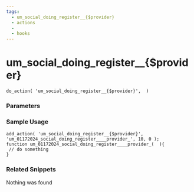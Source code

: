 ```yaml
---
tags: 
  - um_social_doing_register__{$provider}
  - actions
  - 
  - hooks
---
```

# um\_social\_doing\_register\_\_{$provider}

``` php:no-line-numbers
do_action( 'um_social_doing_register__{$provider}',  )
```
<div class='hook-sep'></div>

### Parameters

<div class='hook-sep'></div>



### Sample Usage

``` php:no-line-numbers
add_action( 'um_social_doing_register__{$provider}', 'um_01172024_social_doing_register____provider_', 10, 0 );
function um_01172024_social_doing_register____provider_(  ){
 // do something
}
```
<div class='hook-sep'></div>



### Related Snippets

Nothing was found

